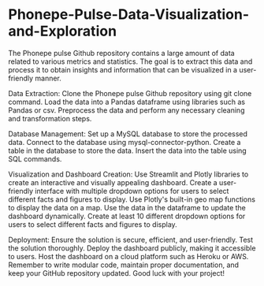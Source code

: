 # Phonepe-Pulse-Data-Visualization-and-Exploration
The Phonepe pulse Github repository contains a large amount of data related to various metrics and statistics. The goal is to extract this data and process it to obtain insights and information that can be visualized in a user-friendly manner.

Data Extraction:
Clone the Phonepe pulse Github repository using git clone command.
Load the data into a Pandas dataframe using libraries such as Pandas or csv.
Preprocess the data and perform any necessary cleaning and transformation steps.
 
Database Management:
Set up a MySQL database to store the processed data.
Connect to the database using mysql-connector-python.
Create a table in the database to store the data.
Insert the data into the table using SQL commands.

Visualization and Dashboard Creation:
Use Streamlit and Plotly libraries to create an interactive and visually appealing dashboard.
Create a user-friendly interface with multiple dropdown options for users to select different facts and figures to display.
Use Plotly's built-in geo map functions to display the data on a map.
Use the data in the dataframe to update the dashboard dynamically.
Create at least 10 different dropdown options for users to select different facts and figures to display.

Deployment:
Ensure the solution is secure, efficient, and user-friendly.
Test the solution thoroughly.
Deploy the dashboard publicly, making it accessible to users.
Host the dashboard on a cloud platform such as Heroku or AWS.
Remember to write modular code, maintain proper documentation, and keep your GitHub repository updated. Good luck with your project!

